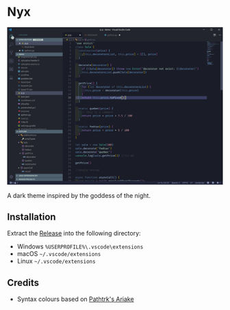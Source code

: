 # Nyx

![Nyx screenshot](screenshot.png)

A dark theme inspired by the goddess of the night.

## Installation

Extract the [Release](https://github.com/iambenzo/vscode-theme-nyx/releases) into the following directory:

* Windows `%USERPROFILE%\.vscode\extensions`
* macOS `~/.vscode/extensions`
* Linux `~/.vscode/extensions`

## Credits

* Syntax colours based on [Pathtrk's Ariake](https://github.com/pathtrk/ariake-dark-syntax)